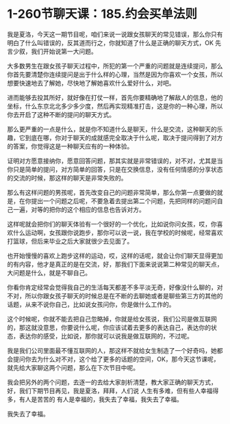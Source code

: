 # 1-260节聊天课：185.约会买单法则

我是夏洛，今天这一期节目呢，咱们来说一说跟女孩聊天的常见错误，那么你只有明白了什么叫错误的，反其道而行之，你就知道了什么是正确的聊天方式，OK 先言少叙，我们开始说第一大问题。

大多数男生在跟女孩子聊天过程中，所犯的第一个严重的问题就是连续提问，那么你首先要清楚你连续提问是出于什么样的心理，当然是因为你喜欢一个女孩，所以想要快速地去了解她，尽快地了解她喜欢什么爱好什么，对吧。

进而能够去投其所好，就好像在打仗一样，首先你要精确地了解敌人的信息，他的坐标，什么东京北北多少多少度，然后再实现精准打击，这是你的一种心理，所以你去开启了这种不断的提问的聊天方式。

那么更严重的一点是什么，就是你不知道什么是聊天，什么是交流，这种聊天的乐趣，它到底在哪，你对于聊天的成就感完全取决于什么呢，取决于提问得到了对方的答案，你觉得这是一种聊天应有的一种体验。

证明对方愿意接纳你，愿意回答问题，那其实就是非常错误的，对不对，尤其是当你只是简单的提问，对方简单的回答，只是在交换信息，没有任何情感的分享状态的交流的时候，那这样的聊天是非常失败的。

那么有这样问题的男孩呢，首先改变自己的问题非常简单，那么你第一点要做的就是，在你提出一个问题之后呢，不要急着去提出第二个问题，先把同样的问题问自己一遍，对等的把你的这个相应的信息也告诉对方。

这样呢就会把你们的聊天体验有一个很好的一个优化，比如说你问女孩，哎，你喜欢什么运动啊，女孩跟你说跑步，那你可以说一说，我在学校的时候呢，经常喜欢打篮球，但后来毕业之后大家就很少去见面了。

也开始慢慢的喜欢上跑步这样的运动，哎，这样的话呢，就会让你们聊天显得更加的有内容，他才是真正的是在交流，好，那我们下面来说说第二种常见的聊天点，大问题是什么，就是不聊自己。

你看你肯定经常会觉得我自己的生活每天都差不多平淡无奇，好像没什么聊的，对不对，所以你跟女孩子聊天的时候总是在不断的去聊她或者是聊些第三方的其他的话题，从来不说你自己，比如说女孩问你，你是做什么工作的。

这个时候呢，你就不能去把自己忽略掉，你就是给女孩说，我们公司是做互联网的，那这就没意思，你要说什么呢，你应该试着去更多的表达自己，表达你的状态，表达你的感受，比如说，那你就可以说我是做互联网的，不过呢。

我是我们公司里面最不懂互联网的人，那这样不就给女生制造了一个好奇吗，她都会提问你去为什么对不对，这个给了更多的话题的空间，OK，那今天这节课呢，就先给大家聊这两个问题，那么在下次节目中呢。

我会把另外的两个问题，去逐一的去给大家剖析清楚，教大家正确的聊天方式，好，我们下期节目再见，我是夏洛，拜拜，人们说 人生有多难，但有些人幸福得多，有人是苦苦的 有人是幸福的，我失去了幸福，我失去了幸福。

我失去了幸福。